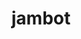 ---
layout: page
title: jambot
description: A personal multi-purpose Discord bot featuring a variety of commands and features, including a quote generator and keyword-detection.
img: /assets/img/jambot.png
importance: 8
redirect: https://github.com/thejammerr/JamBot
github: https://github.com/thejammerr/JamBot
---